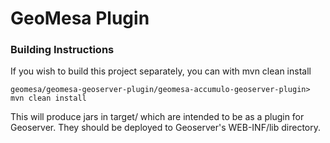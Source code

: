 # GeoMesa Plugin

### Building Instructions

If you wish to build this project separately, you can with mvn clean install

```geomesa/geomesa-geoserver-plugin/geomesa-accumulo-geoserver-plugin> mvn clean install```

This will produce jars in target/ which are intended to be as a plugin for Geoserver.  They should be deployed to
Geoserver's WEB-INF/lib directory.

